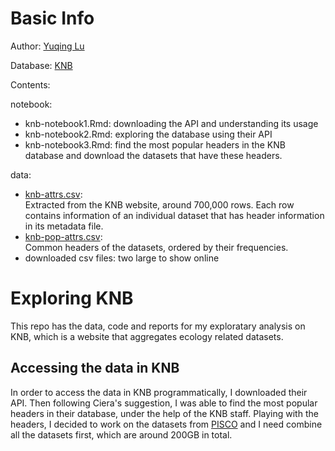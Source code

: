 # Basic Info
Author: [Yuqing Lu](https://github.com/lynluyq)  

Database: [KNB](https://knb.ecoinformatics.org/)  

Contents:  

notebook:
- knb-notebook1.Rmd: downloading the API and understanding its usage
- knb-notebook2.Rmd: exploring the database using their API
- knb-notebook3.Rmd: find the most popular headers in the KNB database and download the datasets that have these headers. 

data: 
- [knb-attrs.csv](https://github.com/cabinetofcuriosity/knb_explore/blob/master/data/knb-attrs.csv):  
Extracted from the KNB website, around 700,000 rows. Each row contains information of an individual dataset that has header information in its metadata file.  
- [knb-pop-attrs.csv](https://github.com/cabinetofcuriosity/knb_explore/blob/master/data/knb-pop-attrs.csv):  
Common headers of the datasets, ordered by their frequencies.
- downloaded csv files: two large to show online

# Exploring KNB
This repo has the data, code and reports for my exploratary analysis on KNB, which is a website that aggregates ecology related datasets. 

## Accessing the data in KNB
In order to access the data in KNB programmatically, I downloaded their API. Then following Ciera's suggestion, I was able to find the most popular headers in their database, under the help of the KNB staff. Playing with the headers, I decided to work on the datasets from [PISCO](http://www.piscoweb.org) and I need combine all the datasets first, which are around 200GB in total. 
